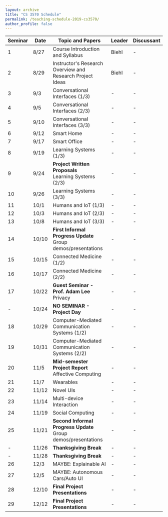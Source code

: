 ```yaml
---
layout: archive
title: "CS 3570 Schedule"
permalink: /teaching-schedule-2019-cs3570/
author_profile: false
---
```


| **Seminar** | **Date** | **Topic and Papers**  | **Leader** | **Discussant**
|---|---|---|---|---|
| 1 | 8/27 | Course Introduction and Syllabus | Biehl | - |
| 2 | 8/29 | Instructor's Research Overview and Research Project Ideas | Biehl | - |
| 3 | 9/3  | Conversational Interfaces (1/3) | -| -|
| 4 | 9/5  | Conversational Interfaces (2/3) | -| -|
| 5 | 9/10  | Conversational Interfaces (3/3) | -| -|
| 6 | 9/12  | Smart Home | -| -|
| 7 | 9/17  | Smart Office| -| -|
| 8 | 9/19  | Learning Systems (1/3) | -| -|
| 9 | 9/24  | **Project Written Proposals** <br> Learning Systems (2/3) | -| -|
| 10| 9/26  | Learning Systems (3/3) | -| -|
| 11| 10/1  | Humans and IoT (1/3) | -| -|
| 12| 10/3  | Humans and IoT (2/3) | -| -|
| 13| 10/8  | Humans and IoT (3/3) | -| -|
| 14| 10/10 | **First Informal Progress Update** <br> Group demos/presentations | -| -|
| 15| 10/15 | Connected Medicine (1/2) | -| -|
| 16| 10/17 | Connected Medicine (2/2) | -| -|
| 17| 10/22 | **Guest Seminar - Prof. Adam Lee** <br> Privacy | -| -|
| - | 10/24 | **NO SEMINAR - Project Day** | -| -|
| 18| 10/29 | Computer-Mediated Communication Systems (1/2) | -| -|
| 19| 10/31 | Computer-Mediated Communication Systems (2/2) | -| -|
| 20| 11/5  | **Mid-semester Project Report** <br> Affective Computing | -| -|
| 21| 11/7  | Wearables | -| -| 
| 22| 11/12 | Novel UIs | -| -|
| 23| 11/14 | Multi-device Interaction | -| -|
| 24| 11/19 | Social Computing | -| -|
| 25| 11/21 | **Second Informal Progress Update** <br> Group demos/presentations | -| -|
| - | 11/26 | **Thanksgiving Break** | -| -|
| - | 11/28 | **Thanksgiving Break** | -| -|
| 26| 12/3  | MAYBE: Explainable AI | -| -|
| 27| 12/5  | MAYBE: Autonomous Cars/Auto UI | -| -|
| 28| 12/10 | **Final Project Presentations** | -| -|
| 29| 12/12 | **Final Project Presentations** | -| -|